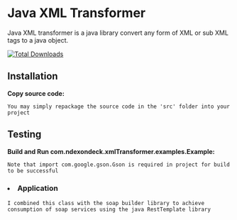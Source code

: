 # Java XML Transformer

Java XML transformer is a java library convert any form of XML or sub XML tags to a java object.

[![Total Downloads](https://poser.pugx.org/ndexondeck/soapbuilder-java/downloads.svg)](https://packagist.org/packages/ndexondeck/lauditor)


## Installation

**Copy source code:**

```
You may simply repackage the source code in the 'src' folder into your project
```

## Testing

**Build and Run com.ndexondeck.xmlTransformer.examples.Example:**
```
Note that import com.google.gson.Gson is required in project for build to be successful
```

<h3><li>Application</li></h3>
   
```
I combined this class with the soap builder library to achieve consumption of soap services using the java RestTemplate library
```
